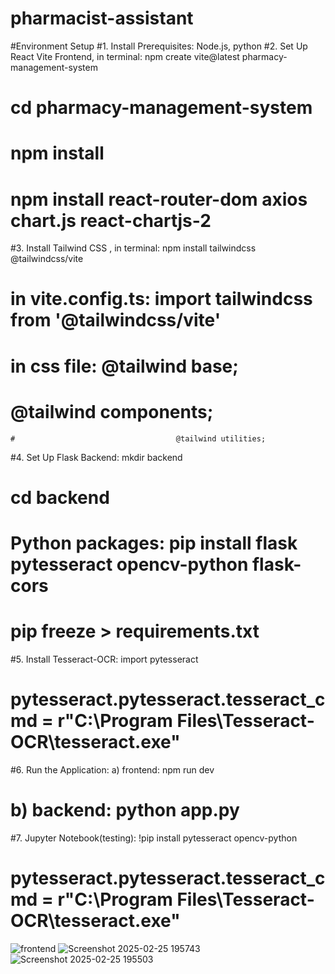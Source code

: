 ﻿# pharmacist-assistant
#Environment Setup
#1. Install Prerequisites: Node.js, python
#2. Set Up React Vite Frontend, in terminal: npm create vite@latest pharmacy-management-system
 #                                          cd pharmacy-management-system
  #                                         npm install
   #                                        npm install react-router-dom axios chart.js react-chartjs-2
#3. Install Tailwind CSS , in terminal: npm install tailwindcss @tailwindcss/vite
 #                          in vite.config.ts: import tailwindcss from '@tailwindcss/vite'             
  #                         in css file: @tailwind base;
   #                                     @tailwind components;
    #                                    @tailwind utilities;
#4. Set Up Flask Backend: mkdir backend
 #                       cd backend
  #  Python packages: pip install flask pytesseract opencv-python flask-cors
   #                  pip freeze > requirements.txt

#5. Install Tesseract-OCR: import pytesseract
 #                         pytesseract.pytesseract.tesseract_cmd = r"C:\Program Files\Tesseract-OCR\tesseract.exe" 

#6. Run the Application: a) frontend: npm run dev
 #                       b) backend:  python app.py

#7. Jupyter Notebook(testing): !pip install pytesseract opencv-python
 #                             pytesseract.pytesseract.tesseract_cmd = r"C:\Program Files\Tesseract-OCR\tesseract.exe"




   
![frontend](https://github.com/user-attachments/assets/6464cf3c-08dd-4f36-80cd-394c7fda0c56)
![Screenshot 2025-02-25 195743](https://github.com/user-attachments/assets/b1d499ab-e9b5-48c6-b442-98640e893fde)
![Screenshot 2025-02-25 195503](https://github.com/user-attachments/assets/4a9647b8-5c3b-4a3d-9c16-ec16227fc4aa)
